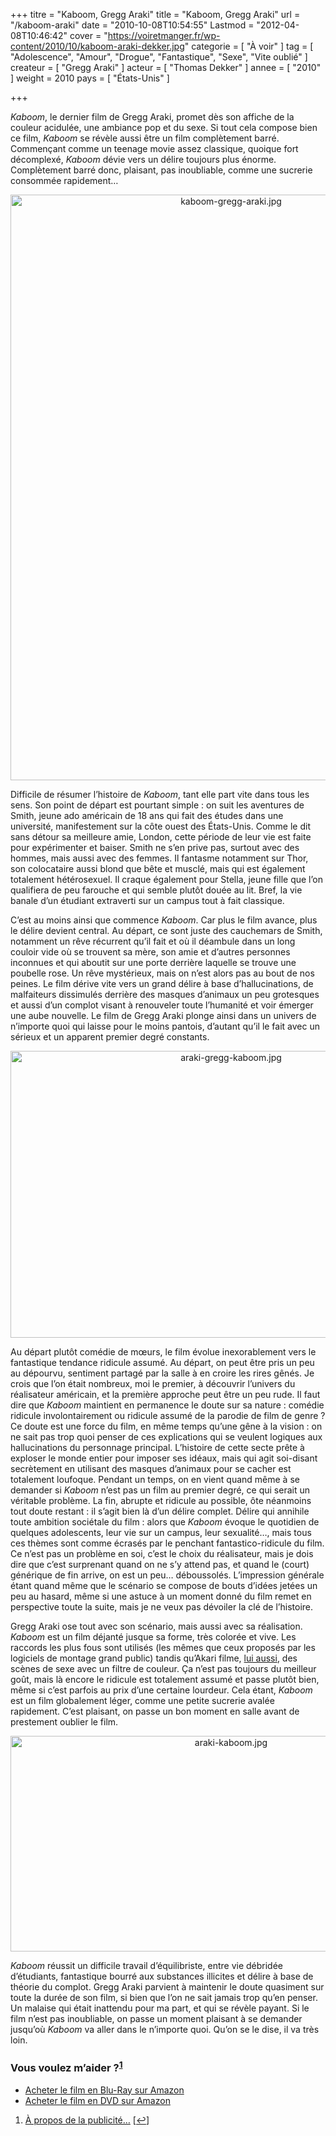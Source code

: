 +++
titre = "Kaboom, Gregg Araki"
title = "Kaboom, Gregg Araki"
url = "/kaboom-araki"
date = "2010-10-08T10:54:55"
Lastmod = "2012-04-08T10:46:42"
cover = "https://voiretmanger.fr/wp-content/2010/10/kaboom-araki-dekker.jpg"
categorie = [ "À voir" ]
tag = [ "Adolescence", "Amour", "Drogue", "Fantastique", "Sexe", "Vite oublié" ]
createur = [ "Gregg Araki" ]
acteur = [ "Thomas Dekker" ]
annee = [ "2010" ]
weight = 2010
pays = [ "États-Unis" ]

+++

<p><em>Kaboom</em>, le dernier film de Gregg Araki, promet dès son affiche de la couleur acidulée, une ambiance pop et du sexe. Si tout cela compose bien ce film, <em>Kaboom</em> se révèle aussi être un film complètement barré. Commençant comme un teenage movie assez classique, quoique fort décomplexé, <em>Kaboom</em> dévie vers un délire toujours plus énorme. Complètement barré donc, plaisant, pas inoubliable, comme une sucrerie consommée rapidement…</p>
<p><a href="http://www.allocine.fr/film/fichefilm_gen_cfilm=173662.html"> </a></p>
<p style="text-align: center;"><a href="http://www.allocine.fr/film/fichefilm_gen_cfilm=173662.html"></a></p>
<p><a href="http://www.allocine.fr/film/fichefilm_gen_cfilm=173662.html"></p>
<div style="text-align: center;"><img class="aligncenter" src="https://voiretmanger.fr/wp-content/2010/10/kaboom-gregg-araki.jpg" border="0" alt="kaboom-gregg-araki.jpg" width="690" height="937" /></div>
<p></a></p>
<p>Difficile de résumer l&rsquo;histoire de <em>Kaboom</em>, tant elle part vite dans tous les sens. Son point de départ est pourtant simple : on suit les aventures de Smith, jeune ado américain de 18 ans qui fait des études dans une université, manifestement sur la côte ouest des États-Unis. Comme le dit sans détour sa meilleure amie, London, cette période de leur vie est faite pour expérimenter et baiser. Smith ne s&rsquo;en prive pas, surtout avec des hommes, mais aussi avec des femmes. Il fantasme notamment sur Thor, son colocataire aussi blond que bête et musclé, mais qui est également totalement hétérosexuel. Il craque également pour Stella, jeune fille que l&rsquo;on qualifiera de peu farouche et qui semble plutôt douée au lit. Bref, la vie banale d&rsquo;un étudiant extraverti sur un campus tout à fait classique.</p>
<p>C&rsquo;est au moins ainsi que commence <em>Kaboom</em>. Car plus le film avance, plus le délire devient central. Au départ, ce sont juste des cauchemars de Smith, notamment un rêve récurrent qu&rsquo;il fait et où il déambule dans un long couloir vide où se trouvent sa mère, son amie et d&rsquo;autres personnes inconnues et qui aboutit sur une porte derrière laquelle se trouve une poubelle rose. Un rêve mystérieux, mais on n&rsquo;est alors pas au bout de nos peines. Le film dérive vite vers un grand délire à base d&rsquo;hallucinations, de malfaiteurs dissimulés derrière des masques d&rsquo;animaux un peu grotesques et aussi d&rsquo;un complot visant à renouveler toute l&rsquo;humanité et voir émerger une aube nouvelle. Le film de Gregg  Araki plonge ainsi dans un univers de n&rsquo;importe quoi qui laisse pour le moins pantois, d&rsquo;autant qu&rsquo;il le fait avec un sérieux et un apparent premier degré constants.</p>
<div style="text-align: center;"><img class="aligncenter" src="https://voiretmanger.fr/wp-content/2010/10/araki-gregg-kaboom.jpg" border="0" alt="araki-gregg-kaboom.jpg" width="690" height="459" /></div>
<p>Au départ plutôt comédie de mœurs, le film évolue inexorablement vers le fantastique tendance ridicule assumé. Au départ, on peut être pris un peu au dépourvu, sentiment partagé par la salle à en croire les rires gênés. Je crois que l&rsquo;on était nombreux, moi le premier, à découvrir l&rsquo;univers du réalisateur américain, et la première approche peut être un peu rude. Il faut dire que <em>Kaboom</em> maintient en permanence le doute sur sa nature : comédie ridicule involontairement ou ridicule assumé de la parodie de film de genre ? Ce doute est une force du film, en même temps qu&rsquo;une gêne à la vision : on ne sait pas trop quoi penser de ces explications qui se veulent logiques aux hallucinations du personnage principal. L&rsquo;histoire de cette secte prête à exploser le monde entier pour imposer ses idéaux, mais qui agit soi-disant secrètement en utilisant des masques d&rsquo;animaux pour se cacher est totalement loufoque. Pendant un temps, on en vient quand même à se demander si <em>Kaboom</em> n&rsquo;est pas un film au premier degré, ce qui serait un véritable problème. La fin, abrupte et ridicule au possible, ôte néanmoins tout doute restant : il s&rsquo;agit bien là d&rsquo;un délire complet. Délire qui annihile toute ambition sociétale du film : alors que <em>Kaboom</em> évoque le quotidien de quelques adolescents, leur vie sur un campus, leur sexualité…, mais tous ces thèmes sont comme écrasés par le penchant fantastico-ridicule du film. Ce n&rsquo;est pas un problème en soi, c&rsquo;est le choix du réalisateur, mais je dois dire que c&rsquo;est surprenant quand on ne s&rsquo;y attend pas, et quand le (court) générique de fin arrive, on est un peu… déboussolés. L&rsquo;impression générale étant quand même que le scénario se compose de bouts d&rsquo;idées jetées un peu au hasard, même si une astuce à un moment donné du film remet en perspective toute la suite, mais je ne veux pas dévoiler la clé de l&rsquo;histoire.</p>
<p>Gregg Araki ose tout avec son scénario, mais aussi avec sa réalisation. <em>Kaboom</em> est un film déjanté jusque sa forme, très colorée et vive. Les raccords les plus fous sont utilisés (les mêmes que ceux proposés par les logiciels de montage grand public) tandis qu&rsquo;Akari filme, <a href="https://voiretmanger.fr/2010/10/03/amours-imaginaires-dolan/">lui aussi</a>, des scènes de sexe avec un filtre de couleur. Ça n&rsquo;est pas toujours du meilleur goût, mais là encore le ridicule est totalement assumé et passe plutôt bien, même si c&rsquo;est parfois au prix d&rsquo;une certaine lourdeur. Cela étant, <em>Kaboom</em> est un film globalement léger, comme une petite sucrerie avalée rapidement. C&rsquo;est plaisant, on passe un bon moment en salle avant de prestement oublier le film.</p>
<div style="text-align: center;"><img class="aligncenter" src="https://voiretmanger.fr/wp-content/2010/10/araki-kaboom.jpg" border="0" alt="araki-kaboom.jpg" width="690" height="345" /></div>
<p><em>Kaboom</em> réussit un difficile travail d&rsquo;équilibriste, entre vie débridée d&rsquo;étudiants, fantastique bourré aux substances illicites et délire à base de théorie du complot. Gregg Araki parvient à maintenir le doute quasiment sur toute la durée de son film, si bien que l&rsquo;on ne sait jamais trop qu&rsquo;en penser. Un malaise qui était inattendu pour ma part, et qui se révèle payant. Si le film n&rsquo;est pas inoubliable, on passe un moment plaisant à se demander jusqu&rsquo;où <em>Kaboom</em> va aller dans le n&rsquo;importe quoi. Qu&rsquo;on se le dise, il va très loin.</p>
<div class="amazon">
<h3>Vous voulez m&rsquo;aider ?<sup><a href="#footnote_0_4132" id="identifier_0_4132" class="footnote-link footnote-identifier-link" title="&Agrave; propos de la publicit&eacute;&hellip;">1</a></sup></h3>
<ul>
<li><a href="http://www.amazon.fr/gp/product/B006LNA8QG/ref=as_li_ss_tl?ie=UTF8&#038;tag=leblogdenic07-21&#038;linkCode=as2&#038;camp=1642&#038;creative=19458&#038;creativeASIN=B006LNA8QG">Acheter le film en Blu-Ray sur Amazon</a></li>
<li><a href="http://www.amazon.fr/gp/product/B006LNA8D4/ref=as_li_ss_tl?ie=UTF8&#038;tag=leblogdenic07-21&#038;linkCode=as2&#038;camp=1642&#038;creative=19458&#038;creativeASIN=B006LNA8D4">Acheter le film en DVD sur Amazon</a></li>
</ul>
</div>
<ol class="footnotes"><li id="footnote_0_4132" class="footnote"><a href="https://voiretmanger.fr/a-propos/publicite/">À propos de la publicité…</a> [<a href="#identifier_0_4132" class="footnote-link footnote-back-link">&#8617;</a>]</li></ol>
